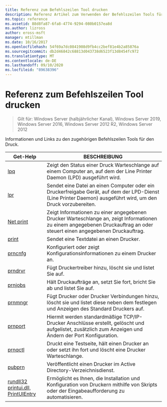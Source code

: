 ```yaml
---
title: Referenz zum Befehlszeilen Tool drucken
description: Referenz Artikel zum Verwenden der Befehlszeilen Tools für den Druck.
ms.topic: reference
ms.assetid: 88d8fa87-6fa8-4774-9294-080b0157ea8d
ms.author: lizross
author: eross-msft
manager: mtillman
ms.date: 10/16/2017
ms.openlocfilehash: 54f69a7dc0841908d9fb4cc2bef81e4b2a85876a
ms.sourcegitcommit: db2d46842c68813d043738d6523f13d8454fc972
ms.translationtype: MT
ms.contentlocale: de-DE
ms.lasthandoff: 09/10/2020
ms.locfileid: "89638396"
---
```

# <a name="print-command-line-tool-reference"></a>Referenz zum Befehlszeilen Tool drucken

> Gilt für: Windows Server (halbjährlicher Kanal), Windows Server 2019, Windows Server 2016, Windows Server 2012 R2, Windows Server 2012

Informationen und Links zu den zugehörigen Befehlszeilen Tools für den Druck.

| Get-Help | BESCHREIBUNG |
|--|--|
| [lpq](lpq.md) | Zeigt den Status einer Druck Warteschlange auf einem Computer an, auf dem der Line Printer Daemon (LPD) ausgeführt wird. |
| [lpr](lpr.md) | Sendet eine Datei an einen Computer oder ein Druckerfreigabe Gerät, auf dem der LPD-Dienst (Line Printer Daemon) ausgeführt wird, um den Druck vorzubereiten. |
| [Net print](net-print.md) | Zeigt Informationen zu einer angegebenen Drucker Warteschlange an, zeigt Informationen zu einem angegebenen Druckauftrag an oder steuert einen angegebenen Druckauftrag. |
| [print](print.md) | Sendet eine Textdatei an einen Drucker. |
| [prncnfg](prncnfg.md) | Konfiguriert oder zeigt Konfigurationsinformationen zu einem Drucker an. |
| [prndrvr](prndrvr.md) | Fügt Druckertreiber hinzu, löscht sie und listet Sie auf. |
| [prnjobs](prnjobs.md) | Hält Druckaufträge an, setzt Sie fort, bricht Sie ab und listet Sie auf. |
| [prnmngr](prnmngr.md) | Fügt Drucker oder Drucker Verbindungen hinzu, löscht sie und listet diese neben dem festlegen und Anzeigen des Standard Druckers auf. |
| [prnport](prnport.md) | Hiermit werden standardmäßige TCP/IP-Drucker Anschlüsse erstellt, gelöscht und aufgelistet, zusätzlich zum Anzeigen und Ändern der Port Konfiguration. |
| [prnqctl](prnqctl.md) | Druckt eine Testseite, hält einen Drucker an oder setzt ihn fort und löscht eine Drucker Warteschlange. |
| [pubprn](pubprn.md) | Veröffentlicht einen Drucker im Active Directory-Verzeichnisdienst. |
| [rundll32 printui.dll, PrintUIEntry](rundll32-printui.md) | Ermöglicht es Ihnen, die Installation und Konfiguration von Druckern mithilfe von Skripts oder der Eingabeaufforderung zu automatisieren. |